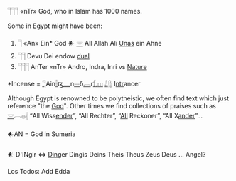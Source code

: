 𓊹𓊹𓊹 «nTr» God, who in Islam has 1000 names.  

Some in Egypt might have been:  

1. 𓊹 «An» Ein* God 𒀭 [𓎟](𓎟) All Allah Ali [Unas](https://en.wikipedia.org/wiki/Unas) ein Ahne  
2. 𓊹𓊹 Devu Dei endow [dual](Dual)  
3. 𓊹𓊹𓊹 AnTer «nTr» Andro, Indra, Inri vs [Nature](Nature)  

*Incense = [𓊹](𓊹)Ain[𓌢](𓌢)ꜩ[𓈖](𓈖)n[𓍿](𓍿)δ[𓂋](𓂋)r[𓆴](𓆴)[𓈒](𓈒)[𓏥](𓏥) [𓍑](𓍑)[𓊮](𓊮) I[ntr](𓊹)ancer  

Although Egypt is renowned to be polytheistic, we often find text which just reference "the [God](𓊹)". Other times we find collections of praises such as [𓎟](𓎟)𓂋𓐍𓏜 “All Wiss[ender](𓊹)”, “All Rechter”, “[All](all) Reckoner”, “All X[ander](𓊹)”...  

𒀭AN = God in Sumeria  

𒀭 D'INgir ⇔ [Ding](Ding)er Dingis Deins Theis Theus Zeus Deus … Angel?  

Los Todos: Add Edda  